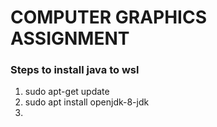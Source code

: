 # COMPUTER GRAPHICS ASSIGNMENT

### Steps to install java to wsl 
1. sudo apt-get update
2. sudo apt install openjdk-8-jdk
3. 